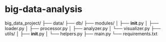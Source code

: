 # big-data-analysis



big_data_project/
├── data/
├── db/
├── modules/
│   ├── __init__.py
│   ├── loader.py
│   ├── processor.py
│   ├── analyzer.py
│   └── visualizer.py
├── utils/
│   ├── __init__.py
│   └── helpers.py
├── main.py
└── requirements.txt
